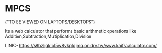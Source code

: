 # MPCS

{"TO BE VIEWED ON LAPTOPS/DESKTOPS"}

Its a web calculator that performs basic arithmetic operations like Addition,Subtraction,Multiplication,Division

LINK:- https://s8bzljqklo15w8vkp1djmq.on.drv.tw/www.kaifscalculator.com/
